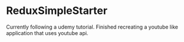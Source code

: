 # ReduxSimpleStarter

Currently following a udemy tutorial.
Finished recreating a youtube like application that uses youtube api.
